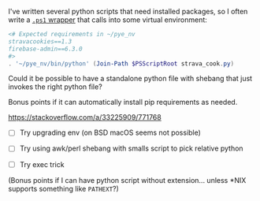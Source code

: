 I've written several python scripts that need installed packages, so I often write a [`.ps1` wrapper](../stravaCook.ps1) that calls into some virtual environment:

```powershell
<# Expected requirements in ~/pye_nv
stravacookies==1.3
firebase-admin==6.3.0
#>
. '~/pye_nv/bin/python' (Join-Path $PSScriptRoot strava_cook.py)
```

Could it be possible to have a standalone python file with shebang that just invokes the right python file?

Bonus points if it can automatically install pip requirements as needed.

https://stackoverflow.com/a/33225909/771768
- [ ] Try upgrading env (on BSD macOS seems not possible)
- [ ] Try using awk/perl shebang with smalls script to pick relative python
- [ ] Try exec trick


(Bonus points if I can have python script without extension... unless \*NIX supports something like `PATHEXT`?)
